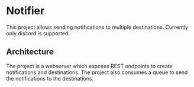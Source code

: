 # Notifier

This project allows sending notifications to multiple destinations. Currently only discord is supported.

## Architecture

The project is a webserver which exposes REST endpoints to create notifications and destinations. The project also consumes a queue to send the notifications to the destinations.

